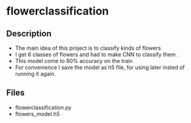 # flowerclassification

## Description
  - The main idea of this project is to classify kinds of flowers
  - I get 6 classes of flowers and had to make CNN to classify them .
  - This model come to 80% accuracy on the train  
  - For convenience I save the model as h5 file, for using later insted of running it again.
  
## Files
  - flowerclassification.py
  - flowers_model.h5
  

